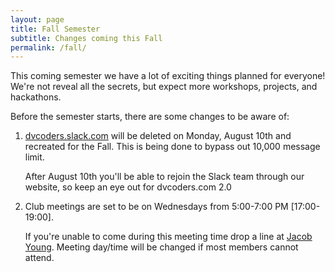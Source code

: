 ```yaml
---
layout: page
title: Fall Semester
subtitle: Changes coming this Fall
permalink: /fall/
---
```


This coming semester we have a lot of exciting things planned for everyone!
We're not reveal all the secrets, but expect more workshops, projects, and
hackathons.

Before the semester starts, there are some changes to be aware of:

1. [dvcoders.slack.com](dvcoders.slack.com) will be deleted on Monday, August 10th and recreated for
   the Fall. This is being done to bypass out 10,000 message limit.

   After August 10th you'll be able to rejoin the Slack team through our
   website, so keep an eye out for dvcoders.com 2.0


2. Club meetings are set to be on Wednesdays from 5:00-7:00 PM [17:00-19:00].
  
   If you're unable to come during this meeting time drop a line at [Jacob
   Young](mailto:jacob@jacobyoung.me). Meeting day/time  will be changed if most
   members cannot attend.


